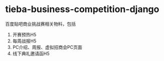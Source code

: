 # tieba-business-competition-django

百度贴吧商业挑战赛相关物料，包括
1. 开赛预热H5
2. 每周战报H5
3. PC介绍、周报、虚拟招商会PC页面
4. 线下典礼邀请函H5
